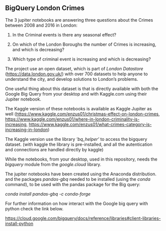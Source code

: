 ## BigQuery London Crimes

The 3 jupiter notebooks are answering three questions about the Crimes between 2008 and 2016 in London: 

1. In the Criminal events is there any seasonal effect?  

2.  On which of the London Boroughs the number of Crimes is increasing, and which is decreasing? 

3. Which type of criminal event is increasing and which is decreasing? 

The project use an open dataset, which is part of *London Datastore* (https://data.london.gov.uk/) with over 700 datasets to help anyone to understand the city, and develop solutions to London’s problems. 

One useful thing about this dataset is that is directly available with both the Google Big Query from your desktop and with Kaggle.com using their Jupiter notebook. 

The Kaggle version of these  notebooks is available as Kaggle Jupiter as well (https://www.kaggle.com/enzus01/christmas-effect-on-london-crimes, https://www.kaggle.com/enzus01/where-in-london-criminality-is-increasing, https://www.kaggle.com/enzus01/what-crimes-category-is-increasing-in-london) 

The Kaggle version use the library  *'bq_helper'* to access the bigquery dataset.
(with kaggle the library is pre-installed, and all the autentication and connections are handled directly by kaggle)

While the notebooks, from your desktop, used in this repository, needs the *bigquery* module from the *google.cloud* library.

The jupiter notebooks have been created using the Anaconda distribution.
and the packages *pandas-gbq* needed to be installed (using the *conda* command), to be used with the pandas package for the Big query:

*conda install pandas-gbq -c conda-forge*

For further information on how interact with the Google big query with python check the link below.

https://cloud.google.com/bigquery/docs/reference/libraries#client-libraries-install-python
